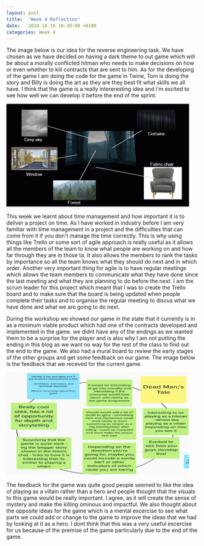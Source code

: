 ```yaml
---
layout: post
title:  "Week 4 Reflection"
date:   2020-10-16 10:30:00 +0100
categories: Week 4
---
```

The image below is our idea for the reverse engineering task. We have chosen as we have decided on having a dark theme to out game which will be about a morally conflicted hitman who needs to make decisions on how or even whether to kill contracts that are sent to him. As for the developing of the game I am doing the code for the game in Twine, Tom is doing the story and Billy is doing the art as they are they best fit what skills we all have. I think that the game is a really intereresting idea and i'm excited to see how well we can develop it before the end of the sprint.

<img src="https://raw.githubusercontent.com/f15h96/f15h96.github.io/gh-pages/Pics/Week3.png" width="480" height="270" frameBorder="0">

This week we learnt about time management and how important it is to deliver a project on time. As I have worked in industry before I am very familiar with time management in a project and the difficulties that can come from it if you don't manage the time correctly. This is why using things like Trello or some sort of agile approach is really useful as it allows all the members of the team to know what people are working on and how far through they are in those ta. It also allows the members to rank the tasks by importance so all the team knows what they should do next and in which order. Another very important thing for agile is to have regular meetings which allows the team members to communicate what they have done since the last meeting and what they are planning to do before the next. I am the scrum leader for this project which meant that I was to create the Trello board and to make sure that the board is being updated when people complete their tasks and to organise the regular meeting to discus what we have done and what we are going to do next. 

During the workshop we showed our game in the state that it currently is in as a minimum viable product which had one of the contracts developed and implemented in the game. we didnt have any of the endings as we wanted them to be a surprise for the player and is also why I am not putting the ending in this blog as we want no way for the rest of the class to find out the end to the game. We also had a mural board to review the early stages of the other groups and get some feedback on our game. The image below is the feedback that we receved for the current game.

<img src="https://raw.githubusercontent.com/f15h96/f15h96.github.io/gh-pages/Pics/DMT_Feedback.PNG" width="480" height="270" frameBorder="0">

The feedback for the game was quite good people seemed to like the idea of playing as a villain rather than a hero and people thought that the visuals to this game would be really important. I agree, as it will create the sense of mystery and make the killing ominous and impactful. We also thought about the opposite ideas for the game which is a mental excercise to see what parts we could add or change to the game to improve the ideas that we had by looking at it as a hero. I dont think that this was a very useful excercise for us because of the premise of the game particularly due to the end of the game.
